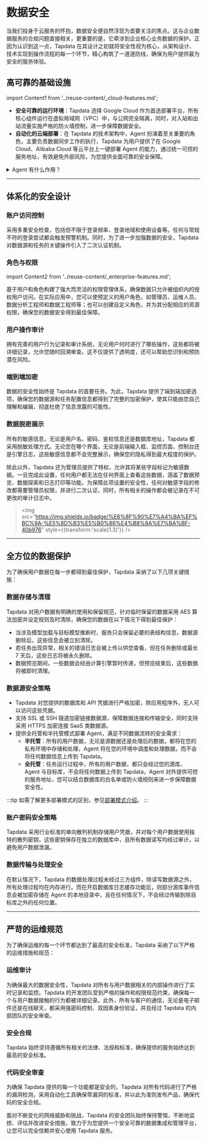 # 数据安全

当我们投身于云服务的怀抱，数据安全便自然浮现为首要关注的焦点。这与企业数据服务的合规问题直接相关，更重要的是，它牵涉到企业核心业务数据的保护。正因为认识到这一点，Tapdata 在其设计之初就将安全性视为核心，从架构设计、技术实现到操作流程的每一个环节，精心构筑了一道道防线，确保为用户提供最为安全的服务体验。

## 高可靠的基础设施

import Content1 from '../reuse-content/_cloud-features.md';

<Content1 />

- **安全可靠的运行环境**：Tapdata 选择 Google Cloud 作为首选部署平台，所有核心组件运行在虚拟局域网（VPC）中，与公网完全隔离，同时，对入站和出站流量实施严格的防火墙控制，进一步保障数据安全。
- **自动化的云端部署**：在 Tapdata 的技术架构中，Agent 扮演着至关重要的角色，主要负责数据同步工作的执行，Tapdata 为用户提供了在 Google Cloud、Alibaba Cloud 等云平台上一键部署 Agent 的能力，通过统一可控的服务地址，有效避免外部风险，为您提供全面可靠的安全保障。

<details><summary>Agent 有什么作用？</summary>
Agent 是数据同步、数据异构、数据开发场景中的关键程序，负责通过流式技术从源库获取数据、处理转换数据并发送到目标库，由云上的管理端统一管理。
</details>



---



## 体系化的安全设计

### 账户访问控制

采用多重安全检查，包括但不限于登录频率、登录地域和使用设备等。任何与常规不符的登录尝试都会触发预警机制。同时，为了进一步加强数据的安全，Tapdata 对数据源和任务的关键操作引入了二次认证机制。

### 角色与权限
import Content2 from '../reuse-content/_enterprise-features.md';

<Content2 />

基于用户和角色构建了强大而灵活的权限管理体系，确保数据只允许被组织内的授权用户访问。在实际应用中，您可以使预定义的用户角色，如管理员、运维人员、数据分析工程师和数据工程师等；也可以创建自定义角色，并为其分配相应的资源权限，确保您的数据安全得到最佳保障。


### 用户操作审计

拥有完善的用户行为记录和审计系统，无论用户何时进行了哪些操作，这些都将被详细记录，允许您随时回溯审查。这不仅提供了透明度，还可以帮助您识别和预防潜在风险。

### 端到端加密

数据的安全性始终是 Tapdata 的首要任务。为此，Tapdata 提供了端到端加密选项，确保您的数据源和任务配置信息都得到了完整的加密保护，使其只能由您自己理解和编辑，彻底杜绝了信息泄露的可能性。

### 数据脱密展示

所有的敏感信息，无论是用户名、密码、鉴权信息还是数据库地址，Tapdata 都采用脱敏处理方式。无论您在哪个界面，无论是前端输入框、监控页面、控制台还是引擎日志，这些敏感信息都不会完整展示，确保您的隐私得到最大程度的保护。

除此以外，Tapdata 还为管理员提供了特权，允许其将某些字段标记为敏感数据。一旦完成此设置，任何用户都无法在任何界面上查看这些数据，涵盖了数据预览、数据探索和日志打印等功能。为保障此项设置的安全性，任何对敏感字段的修改都需要管理员权限，并进行二次认证，同时，所有相关的操作都会被记录在不可更改的审计日志中。

> <img src="https://img.shields.io/badge/%E6%8F%90%E7%A4%BA%EF%BC%9A-%E5%8D%B3%E5%B0%86%E4%B8%8A%E7%BA%BF-40b976" style={{transform:'scale(1.3)'}} />



---



## 全方位的数据保护

为了确保用户数据在每一步都得到最佳保护，Tapdata 采纳了以下几项关键措施：

### 数据存储与清理

Tapdata 对用户数据有明确的使用和保留规范，针对临时保留的数据采用 AES 算法加密并设定规则及时清除，确保您的数据在以下情况下得到最佳保护：

- 当涉及模型加载与目标模型推断时，服务只会保留必要的表结构信息，数据源删除后，这些信息会被立刻清除。
- 若任务出现异常，相关的错误日志会被上传以供您查看，但在任务删除或最长 7 天后，这些日志将被永久删除。
- 数据预览期间，一些数据会经由计算引擎暂时传递，但预览结束后，这些数据将被即时清理。

### 数据源安全策略

* Tapdata 对您提供的数据库和 API 凭据进行严格加密，除应用程序外，无人可以访问这些凭据。
* 支持 SSL 或 SSH 隧道加密链接数据源，保障数据连接和传输安全，同时支持采用 HTTPS 加密连接 SaaS 类数据源。
* 提供全托管和半托管模式部署 Agent，满足不同数据流转的安全需求：
  * **半托管**：所有的用户数据，无论是源数据还是处理后的数据，都将在您的私有环境中存储和处理，Agent 将在您的环境中调度和处理数据，而不会将任何数据信息上传到 Tapdata。
  * **全托管**：任务运行过程中，所有的用户数据，都只会经过您的源库、Agent 与目标库，不会将任何数据上传到 Tapdata，Agent 对外提供可控的服务地址，您可以结合数据库的白名单或防火墙规则来进一步保障数据安全性。

:::tip
如需了解更多部署模式的区别，参见[部署模式介绍](../faq/agent-installation.md)。
:::

### 账户密码安全策略

Tapdata 采用行业标准的单向散列机制存储用户凭据，并对每个用户数据使用独特的散列密钥，这些密钥保存在独立的数据库中，且所有数据读写均经过审计，以避免用户数据泄漏。

### 数据传输与处理安全

在默认情况下，Tapdata 的数据处理过程未经过三方组件，除读写数据源之外，所有处理过程均在内存进行。而在开启数据库日志缓存功能后，则部分源库事件信息会被加密存储在 Agent 的本地目录中，且在任何情况下，不会经过传输到除目标库之外的任何位置。



---

## 严苛的运维规范

为了确保运维的每一个环节都达到了最高的安全标准，Tapdata 采纳了以下严格的运维措施和规范：

### 运维审计

为确保最大的数据安全性，Tapdata 对所有与用户数据相关的内部操作进行了实时记录和监控。Tapdata 的开发团队受到严格的操作和权限规范约束，确保每一个与用户数据接触的行为都被详细记录。此外，所有与客户的通信，无论是电子邮件还是在线聊天，都采用强密码控制、双因素身份验证，并且经过 Tapdata 的内部团队的安全审查。

### 安全合规

Tapdata 始终坚持遵循所有相关的法律、法规和标准，确保提供的服务始终达到最高的安全标准。

### 代码安全审查

为确保 Tapdata 提供的每一个功能都是安全的，Tapdata 对所有代码进行了严格的漏洞检测，采用自动化工具确保零漏洞的标准，并以此为准则发布产品，确保代码的安全合规。



面对不断变化的网络威胁和挑战，Tapdata 的安全团队始终保持警惕，不断地监控、评估并改进安全措施，致力于为您提供一个安全可靠的数据集成和管理平台，让您可以完全信赖并安心使用 Tapdata 服务。